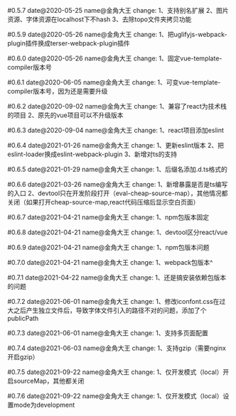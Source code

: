 #0.5.7
date@2020-05-25
name@金角大王
change:
1、支持别名扩展
2、图片资源、字体资源在localhost下不hash
3、去除topo文件夹拷贝功能

#0.5.9
date@2020-05-26
name@金角大王
change:
1、把uglifyjs-webpack-plugin插件换成terser-webpack-plugin插件

#0.6.0
date@2020-05-26
name@金角大王
change:
1、固定vue-template-compiler版本号


#0.6.1
date@2020-06-05
name@金角大王
change:
1、可变vue-template-compiler版本号，因为还是需要升级


#0.6.2
date@2020-09-02
name@金角大王
change:
1、兼容了react为技术栈的项目
2、原先的vue项目可以不升级版本


#0.6.3
date@2020-09-04
name@金角大王
change:
1、react项目添加eslint



#0.6.4
date@2021-01-26
name@金角大王
change:
1、更新eslint版本
2、把eslint-loader换成eslint-webpack-plugin
3、新增对ts的支持

#0.6.5
date@2021-01-29
name@金角大王
change:
1、后缀名添加.d.ts格式的

#0.6.6
date@2021-03-26
name@金角大王
change:
1、新增暴露是否是ts编写的入口
2、devtool只在开发阶段打开（eval-cheap-source-map），其他情况都关闭（如果打开cheap-source-map,react代码压缩后显示空白页面）


#0.6.7
date@2021-04-21
name@金角大王
change:
1、npm包版本固定


#0.6.8
date@2021-04-21
name@金角大王
change:
1、devtool区分react/vue

#0.6.9
date@2021-04-21
name@金角大王
change:
1、npm包版本问题


#0.7.0
date@2021-04-21
name@金角大王
change:
1、webpack包版本^


#0.7.1
date@2021-04-22
name@金角大王
change:
1、还是搞安装依赖包版本的问题


#0.7.2
date@2021-06-01
name@金角大王
change:
1、修改iconfont.css在过大之后产生独立文件后，导致字体文件引入的路径不对的问题，添加了个publicPath


#0.7.3
date@2021-06-01
name@金角大王
change:
1、支持多页面配置


#0.7.4
date@2021-06-03
name@金角大王
change:
1、支持gzip（需要nginx开启gzip）


#0.7.5
date@2021-09-22
name@金角大王
change:
1、仅开发模式（local）开启sourceMap，其他都关闭

#0.7.6
date@2021-09-22
name@金角大王
change:
1、仅开发模式（local）设置mode为development
